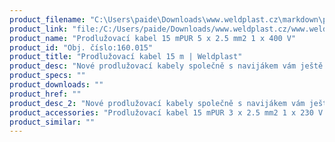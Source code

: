 ```yaml
---
product_filename: "C:\Users\paide\Downloads\www.weldplast.cz\markdown\prodluzovaci-kabel-15-m.md"
product_link: "file:/C:/Users/paide/Downloads/www.weldplast.cz/www.weldplast.cz/prodluzovaci-kabel-15-m"
product_name: "Prodlužovací kabel 15 mPUR 5 x 2.5 mm2 1 x 400 V"
product_id: "Obj. číslo:160.015"
product_title: "Prodlužovací kabel 15 m | Weldplast"
product_desc: "Nové prodlužovací kabely společně s navijákem vám ještě více usnadní svařování.Speciální zapojení s oddělenou fází L3Plně zachovaný výkon přístrojeKabely v PUR provedeníVhodné na stavbuOchrana před přetížením"
product_specs: ""
product_downloads: ""
product_href: ""
product_desc_2: "Nové prodlužovací kabely společně s navijákem vám ještě více usnadní svařování.Speciální zapojení s oddělenou fází L3Plně zachovaný výkon přístrojeKabely v PUR provedeníVhodné na stavbuOchrana před přetížením"
product_accessories: "Prodlužovací kabel 15 mPUR 3 x 2.5 mm2 1 x 230 V EU"
product_similar: ""
---
```

